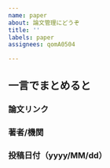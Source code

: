 ```yaml
---
name: paper
about: 論文管理にどうぞ
title: ''
labels: paper
assignees: qomA0504

---
```


## 一言でまとめると
### 論文リンク
### 著者/機関
### 投稿日付（yyyy/MM/dd）
